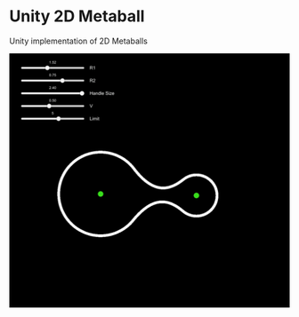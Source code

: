 # Unity 2D Metaball

Unity implementation of 2D Metaballs

![](https://github.com/pavantares/unity-metaball2d/blob/main/mataball2d.gif)